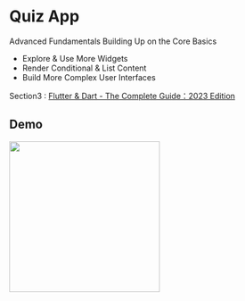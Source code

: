 # Quiz App

Advanced Fundamentals
Building Up on the Core Basics
- Explore & Use More Widgets
- Render Conditional & List Content
- Build More Complex User Interfaces

Section3 : [Flutter & Dart - The Complete Guide：2023 Edition](https://www.udemy.com/course/learn-flutter-dart-to-build-ios-android-apps/)

## Demo
<img src="QUIZ.gif" width="270" />
